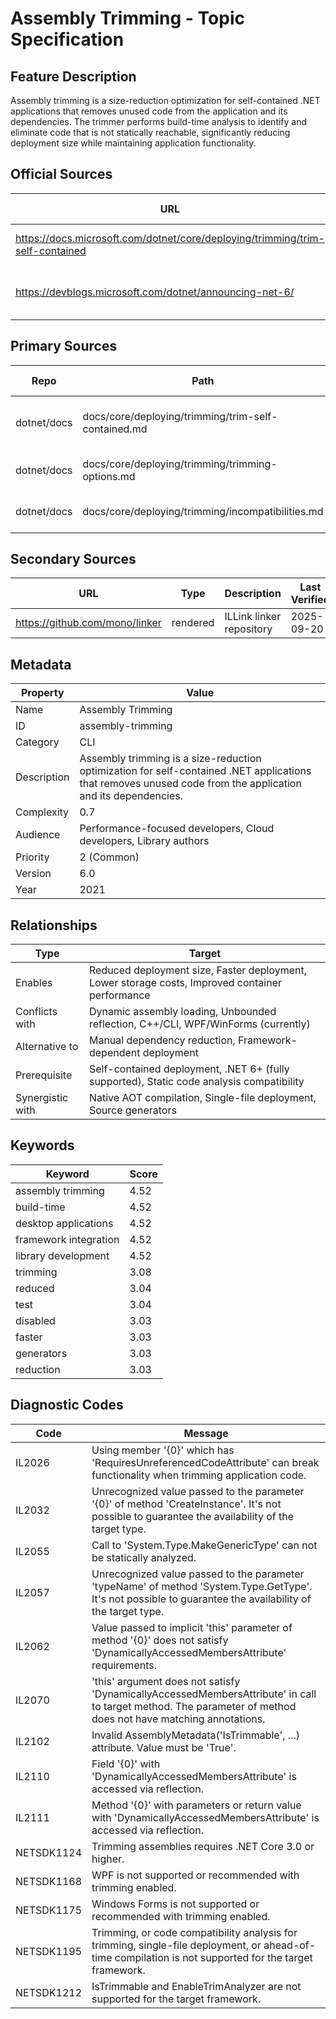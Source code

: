# Assembly Trimming - Topic Specification

## Feature Description

Assembly trimming is a size-reduction optimization for self-contained .NET applications that removes unused code from the application and its dependencies. The trimmer performs build-time analysis to identify and eliminate code that is not statically reachable, significantly reducing deployment size while maintaining application functionality.

## Official Sources

| URL | Type | Description | Last Verified |
| --- | --- | --- | --- |
| https://docs.microsoft.com/dotnet/core/deploying/trimming/trim-self-contained | rendered | Main assembly trimming documentation | 2025-09-20 |
| https://devblogs.microsoft.com/dotnet/announcing-net-6/ | rendered | .NET 6 announcement with trimming features | 2025-09-20 |

## Primary Sources

| Repo | Path | Description | Last Verified |
| --- | --- | --- | --- |
| dotnet/docs | docs/core/deploying/trimming/trim-self-contained.md | Trim self-contained deployments documentation | 0249c38f27 |
| dotnet/docs | docs/core/deploying/trimming/trimming-options.md | Trimming options and configuration | 0249c38f27 |
| dotnet/docs | docs/core/deploying/trimming/incompatibilities.md | Trimming incompatibilities documentation | 0249c38f27 |

## Secondary Sources

| URL | Type | Description | Last Verified |
| --- | --- | --- | --- |
| https://github.com/mono/linker | rendered | ILLink linker repository | 2025-09-20 |

## Metadata

| Property | Value |
| --- | --- |
| Name | Assembly Trimming |
| ID | assembly-trimming |
| Category | CLI |
| Description | Assembly trimming is a size-reduction optimization for self-contained .NET applications that removes unused code from the application and its dependencies. |
| Complexity | 0.7 |
| Audience | Performance-focused developers, Cloud developers, Library authors |
| Priority | 2 (Common) |
| Version | 6.0 |
| Year | 2021 |

## Relationships

| Type | Target |
| --- | --- |
| Enables | Reduced deployment size, Faster deployment, Lower storage costs, Improved container performance |
| Conflicts with | Dynamic assembly loading, Unbounded reflection, C++/CLI, WPF/WinForms (currently) |
| Alternative to | Manual dependency reduction, Framework-dependent deployment |
| Prerequisite | Self-contained deployment, .NET 6+ (fully supported), Static code analysis compatibility |
| Synergistic with | Native AOT compilation, Single-file deployment, Source generators |

## Keywords

| Keyword | Score |
|---------|-------|
| assembly trimming | 4.52 |
| build-time | 4.52 |
| desktop applications | 4.52 |
| framework integration | 4.52 |
| library development | 4.52 |
| trimming | 3.08 |
| reduced | 3.04 |
| test | 3.04 |
| disabled | 3.03 |
| faster | 3.03 |
| generators | 3.03 |
| reduction | 3.03 |

## Diagnostic Codes

| Code | Message |
| --- | --- |
| IL2026 | Using member '{0}' which has 'RequiresUnreferencedCodeAttribute' can break functionality when trimming application code. |
| IL2032 | Unrecognized value passed to the parameter '{0}' of method 'CreateInstance'. It's not possible to guarantee the availability of the target type. |
| IL2055 | Call to 'System.Type.MakeGenericType' can not be statically analyzed. |
| IL2057 | Unrecognized value passed to the parameter 'typeName' of method 'System.Type.GetType'. It's not possible to guarantee the availability of the target type. |
| IL2062 | Value passed to implicit 'this' parameter of method '{0}' does not satisfy 'DynamicallyAccessedMembersAttribute' requirements. |
| IL2070 | 'this' argument does not satisfy 'DynamicallyAccessedMembersAttribute' in call to target method. The parameter of method does not have matching annotations. |
| IL2102 | Invalid AssemblyMetadata('IsTrimmable', ...) attribute. Value must be 'True'. |
| IL2110 | Field '{0}' with 'DynamicallyAccessedMembersAttribute' is accessed via reflection. |
| IL2111 | Method '{0}' with parameters or return value with 'DynamicallyAccessedMembersAttribute' is accessed via reflection. |
| NETSDK1124 | Trimming assemblies requires .NET Core 3.0 or higher. |
| NETSDK1168 | WPF is not supported or recommended with trimming enabled. |
| NETSDK1175 | Windows Forms is not supported or recommended with trimming enabled. |
| NETSDK1195 | Trimming, or code compatibility analysis for trimming, single-file deployment, or ahead-of-time compilation is not supported for the target framework. |
| NETSDK1212 | IsTrimmable and EnableTrimAnalyzer are not supported for the target framework. |
